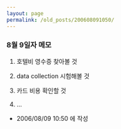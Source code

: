 ```yaml
---
layout: page
permalink: /old_posts/200608091050/
---
```


### 8월 9일자 메모

1. 호텔비 영수증 찾아볼 것

2. data collection 시험해볼 것

3. 카드 비용 확인할 것

4. ...






- 2006/08/09 10:50 에 작성
